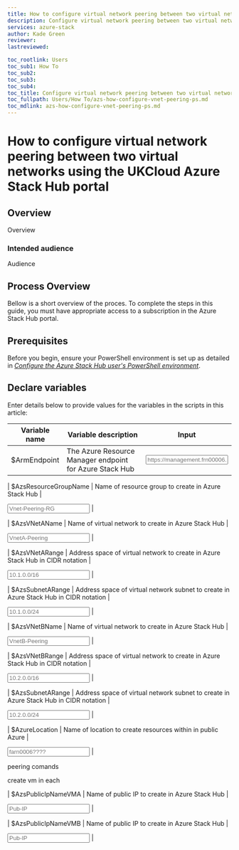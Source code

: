 ```yaml
---
title: How to configure virtual network peering between two virtual networks using Powershell
description: Configure virtual network peering between two virtual networks and allowing them to ping eachother
services: azure-stack
author: Kade Green
reviewer: 
lastreviewed: 

toc_rootlink: Users
toc_sub1: How To
toc_sub2: 
toc_sub3:
toc_sub4:
toc_title: Configure virtual network peering between two virtual networks - PS
toc_fullpath: Users/How To/azs-how-configure-vnet-peering-ps.md
toc_mdlink: azs-how-configure-vnet-peering-ps.md
---
```


# How to configure virtual network peering between two virtual networks using the UKCloud Azure Stack Hub portal

## Overview

Overview 

### Intended audience

Audience

## Process Overview

Bellow is a short overview of the proces. To complete the steps in this guide, you must have appropriate access to a subscription in the Azure Stack Hub portal.

## Prerequisites

Before you begin, ensure your PowerShell environment is set up as detailed in [*Configure the Azure Stack Hub user's PowerShell environment*](azs-how-configure-powershell-users.md).

## Declare variables

Enter details below to provide values for the variables in the scripts in this article:

| Variable name           | Variable description                                                                       | Input            |
|-------------------------|--------------------------------------------------------------------------------------------|------------------|
| \$ArmEndpoint           | The Azure Resource Manager endpoint for Azure Stack Hub                                        | <form oninput="result.value=armendpoint.value" id="armendpoint" style="display: inline;"><input type="text" id="armendpoint" name="armendpoint" style="display: inline;" placeholder="https://management.frn00006.azure.ukcloud.com"/></form> |


| \$AzsResourceGroupName  | Name of resource group to create in Azure Stack Hub                                            | <form oninput="result.value=AzsResourceGroupName.value" id="AzsResourceGroupName" style="display: inline;" ><input  type="text" id="AzsResourceGroupName" name="AzsResourceGroupName" style="display: inline;" placeholder="Vnet-Peering-RG"/></form> |


| \$AzsVNetAName           | Name of virtual network to create in Azure Stack Hub                                           | <form oninput="result.value=AzsVNetAName.value" id="AzsVNetAName" style="display: inline;" ><input  type="text" id="AzsVNetAName" name="AzsVNetAName" style="display: inline;" placeholder="VnetA-Peering"/></form> |


| \$AzsVNetARange          | Address space of virtual network to create in Azure Stack Hub in CIDR notation                 | <form oninput="result.value=AzsVNetARange.value" id="AzsVNetARange" style="display: inline;"><input  type="text" id="AzsVNetARange" name="AzsVNetARange" style="display: inline;" placeholder="10.1.0.0/16"/></form> |


| \$AzsSubnetARange        | Address space of virtual network subnet to create in Azure Stack Hub in CIDR notation          | <form oninput="result.value=AzsSubnetARange.value" id="AzsSubnetARange" style="display: inline;"><input  type="text" id="AzsSubnetARange" name="AzsSubnetARange" style="display: inline;" placeholder="10.1.0.0/24"/></form> |





| \$AzsVNetBName           | Name of virtual network to create in Azure Stack Hub                                           | <form oninput="result.value=AzsVNetBName.value" id="AzsVNetBName" style="display: inline;" ><input  type="text" id="AzsVNetBName" name="AzsVNetBName" style="display: inline;" placeholder="VnetB-Peering"/></form> |


| \$AzsVNetBRange          | Address space of virtual network to create in Azure Stack Hub in CIDR notation                 | <form oninput="result.value=AzsVNetBRange.value" id="AzsVNetBRange" style="display: inline;"><input  type="text" id="AzsVNetBRange" name="AzsVNetBRange" style="display: inline;" placeholder="10.2.0.0/16"/></form> |


| \$AzsSubnetARange        | Address space of virtual network subnet to create in Azure Stack Hub in CIDR notation          | <form oninput="result.value=AzsSubnetARange.value" id="AzsSubnetARange" style="display: inline;"><input  type="text" id="AzsSubnetARange" name="AzsSubnetARange" style="display: inline;" placeholder="10.2.0.0/24"/></form> |




| \$AzureLocation         | Name of location to create resources within in public Azure                                | <form oninput="result.value=AzureLocation.value" id="AzureLocation" style="display: inline;" ><input  type="text" id="AzureLocation" name="AzureLocation" style="display: inline;" placeholder="farn0006????"/></form> |


peering comands


create vm in each


| \$AzsPublicIpNameVMA       | Name of public IP to create in Azure Stack Hub                                                 | <form oninput="result.value=AzsPublicIpNameVMA.value" id="AzsPublicIpNameVMA" style="display: inline;" ><input  type="text" id="AzsPublicIpNameVMA" name="AzsPublicIpNameVMA" style="display: inline;" placeholder="Pub-IP"/></form> |


| \$AzsPublicIpNameVMB       | Name of public IP to create in Azure Stack Hub                                                 | <form oninput="result.value=AzsPublicIpNameVMB.value" id="AzsPublicIpNameVMB" style="display: inline;" ><input  type="text" id="AzsPublicIpNameVMB" name="AzsPublicIpNameVMB" style="display: inline;" placeholder="Pub-IP"/></form> |